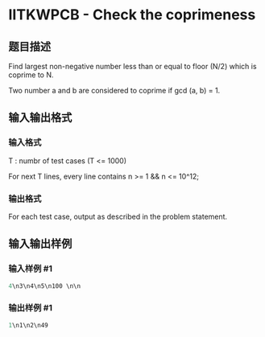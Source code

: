 # IITKWPCB - Check the coprimeness

## 题目描述

 Find largest non-negative number less than or equal to floor (N/2) which is coprime to N.

Two number a and b are considered to coprime if gcd (a, b) = 1.

## 输入输出格式

### 输入格式

 T : numbr of test cases (T <= 1000)

For next T lines, every line contains n >= 1 && n <= 10^12;

### 输出格式

 For each test case, output as described in the problem statement.

## 输入输出样例

### 输入样例 #1

```cpp
4\n3\n4\n5\n100 \n\n
```


### 输出样例 #1

```cpp
1\n1\n2\n49
```


